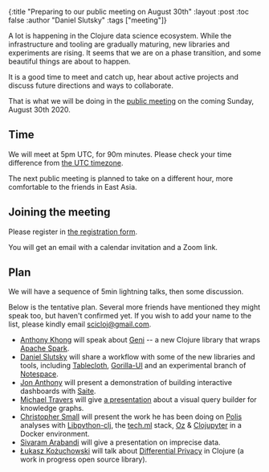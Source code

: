 {:title "Preparing to our public meeting on August 30th"
 :layout :post
 :toc false
 :author "Daniel Slutsky"
 :tags  ["meeting"]}

A lot is happening in the Clojure data science ecosystem. While the infrastructure and tooling are gradually maturing, new libraries and experiments are rising. It seems that we are on a phase transition, and some beautiful things are about to happen.

It is a good time to meet and catch up, hear about active projects and discuss future directions and ways to collaborate.

That is what we will be doing in the [public meeting](https://twitter.com/scicloj/status/1291845872884625408) on the coming Sunday, August 30th 2020.

## Time
We will meet at 5pm UTC, for 90m minutes. Please check your time difference from [the UTC timezone](https://time.is/UTC).

The next public meeting is planned to take on a different hour, more comfortable to the friends in East Asia.

## Joining the meeting

Please register in [the registration form](https://tinyurl.com/y4a2w79g).

You will get an email with a calendar invitation and a Zoom link.

## Plan

We will have a sequence of 5min lightning talks, then some discussion.

Below is the tentative plan. Several more friends have mentioned they might speak too, but haven't confirmed yet. If you wish to add your name to the list, please kindly email [scicloj@gmail.com](mailto:scicloj@gmail.com).

* [Anthony Khong](https://www.linkedin.com/in/anthony-khong/) will speak about [Geni](https://github.com/zero-one-group/geni) -- a new Clojure library that wraps [Apache Spark](https://spark.apache.org/).
* [Daniel Slutsky](https://twitter.com/daslu_) will share a workflow with some of the new libraries and tools, including [Tablecloth](https://github.com/scicloj/tablecloth), [Gorilla-UI](https://github.com/pink-gorilla/gorilla-ui) and an experimental branch of [Notespace](https://github.com/scicloj/Notespace).
* [Jon Anthony](https://github.com/jsa-aerial) will present a demonstration of building interactive dashboards with [Saite](https://github.com/jsa-aerial/saite).
* [Michael Travers](https://twitter.com/mtraven) will give [a presentation](https://drive.google.com/file/d/1WSsW6Y9cexKm7n6Ts6QwDC8lgV1-pzdf/view) about a visual query builder for knowledge graphs.
* [Christopher Small](https://twitter.com/metasoarous) will present the work he has been doing on [Polis](https://twitter.com/UsePolis) analyses with [Libpython-clj](https://github.com/clj-python/libpython-clj), the [tech.ml](https://github.com/techascent/tech.ml) stack, [Oz](https://github.com/metasoarous/oz) & [Clojupyter](https://github.com/clojupyter/clojupyter) in a Docker environment.
* [Sivaram Arabandi](https://twitter.com/ontomd) will give a presentation on imprecise data.
* [Łukasz Kożuchowski](https://twitter.com/replomancer) will talk about [Differential Privacy](https://en.wikipedia.org/wiki/Differential_privacy) in Clojure (a work in progress open source library).

